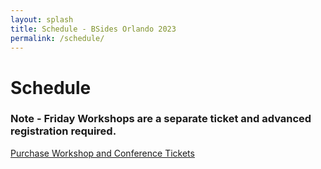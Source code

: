 ```yaml
---
layout: splash
title: Schedule - BSides Orlando 2023
permalink: /schedule/
---
```

# Schedule
<script type="text/javascript" src="https://sessionize.com/api/v2/dl406ofm/view/GridSmart"></script>

### Note - Friday Workshops are a separate ticket and advanced registration required.

[Purchase Workshop and Conference Tickets](https://www.eventbrite.com/e/672718819097?aff=oddtdtcreator)
